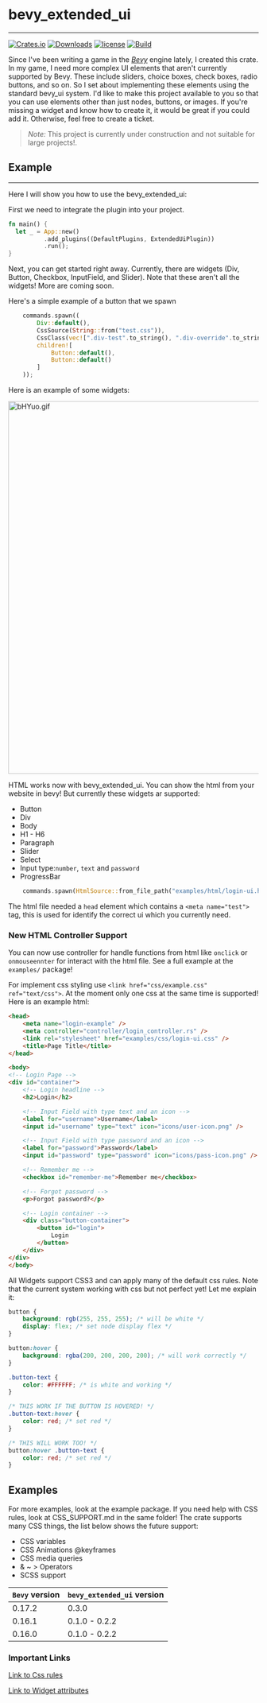 # bevy_extended_ui
___
[![Crates.io](https://img.shields.io/crates/v/bevy_extended_ui.svg)](https://crates.io/crates/bevy_extended_ui)
[![Downloads](https://img.shields.io/crates/d/bevy_extended_ui.svg)](https://crates.io/crates/bevy_extended_ui)
[![license](https://img.shields.io/badge/license-Apache-blue.svg)](./LICENSE)
[![Build](https://github.com/exepta/bevy_extended_ui/actions/workflows/build.yml/badge.svg)](https://github.com/exepta/bevy_extended_ui/actions/workflows/build.yml)


Since I've been writing a game in the [_Bevy_](https://bevyengine.org/) engine lately, 
I created this crate. In my game, 
I need more complex UI elements that aren't currently supported by Bevy. 
These include sliders, choice boxes, check boxes, radio buttons, and so on. 
So I set about implementing these elements using the standard bevy_ui system. 
I'd like to make this project available to you so that you can use elements other 
than just nodes, buttons, or images. If you're missing a widget and know how 
to create it, it would be great if you could add it. 
Otherwise, feel free to create a ticket.

> *Note:* This project is currently under construction and not suitable for large projects!.

## Example
___

Here I will show you how to use the bevy_extended_ui:


First we need to integrate the plugin into your project.
```rust
fn main() {
  let _ = App::new()
          .add_plugins((DefaultPlugins, ExtendedUiPlugin))
          .run();
}
```

Next, you can get started right away. Currently, there are widgets (Div, Button, Checkbox, InputField, and Slider). Note that these aren't all the widgets! More are coming soon.

Here's a simple example of a button that we spawn
```rust
    commands.spawn((
        Div::default(),
        CssSource(String::from("test.css")),
        CssClass(vec![".div-test".to_string(), ".div-override".to_string()]),
        children![
            Button::default(),
            Button::default()
        ]
    ));
```

Here is an example of some widgets:

<img alt="bHYuo.gif" height="750" src="https://s14.gifyu.com/images/bHYuo.gif" width="600"/>

HTML works now with bevy_extended_ui. You can show the html from your website in bevy!
But currently these widgets ar supported:
- Button
- Div
- Body
- H1 - H6
- Paragraph
- Slider
- Select
- Input type:`number`, `text` and `password`
- ProgressBar
```rust
    commands.spawn(HtmlSource::from_file_path("examples/html/login-ui.html"));
```
The html file needed a `head` element which contains a `<meta name="test">` tag, this is used
for identify the correct ui which you currently need.

### New HTML Controller Support
You can now use controller for handle functions from html like `onclick` or `onmouseennter` for interact with the html file.
See a full example at the `examples/` package!
 
For implement css styling use `<link href="css/example.css" ref="text/css">`. At the moment only one css
at the same time is supported!
Here is an example html:
```html
<head>
    <meta name="login-example" />
    <meta controller="controller/login_controller.rs" />
    <link rel="stylesheet" href="examples/css/login-ui.css" />
    <title>Page Title</title>
</head>

<body>
<!-- Login Page -->
<div id="container">
    <!-- Login headline -->
    <h2>Login</h2>

    <!-- Input Field with type text and an icon -->
    <label for="username">Username</label>
    <input id="username" type="text" icon="icons/user-icon.png" />

    <!-- Input Field with type password and an icon -->
    <label for="password">Password</label>
    <input id="password" type="password" icon="icons/pass-icon.png" />

    <!-- Remember me -->
    <checkbox id="remember-me">Remember me</checkbox>

    <!-- Forgot password -->
    <p>Forgot password?</p>

    <!-- Login container -->
    <div class="button-container">
        <button id="login">
            Login
        </button>
    </div>
</div>
</body>
```

All Widgets support CSS3 and can apply many of the default css rules. Note that the current system working with css but
not perfect yet! Let me explain it:

```css
button {
    background: rgb(255, 255, 255); /* will be white */
    display: flex; /* set node display flex */
}

button:hover {
    background: rgba(200, 200, 200, 200); /* will work correctly */
}

.button-text {
    color: #FFFFFF; /* is white and working */
}

/* THIS WORK IF THE BUTTON IS HOVERED! */
.button-text:hover {
    color: red; /* set red */
}

/* THIS WILL WORK TOO! */
button:hover .button-text {
    color: red; /* set red */
}
```

## Examples

For more examples, look at the example package. If you need help with CSS rules, look at CSS_SUPPORT.md in the same folder!
The crate supports many CSS things, the list below shows the future support:
- CSS variables
- CSS Animations @keyframes
- CSS media queries
- & ~ > Operators
- SCSS support

| `Bevy` version | `bevy_extended_ui` version |
|----------------|----------------------------|
| 0.17.2         | 0.3.0                      |
| 0.16.1         | 0.1.0 - 0.2.2              |
| 0.16.0         | 0.1.0 - 0.2.2              |

### Important Links
[Link to Css rules](CSS_SUPPORT.md)

[Link to Widget attributes](WIDGETS.md)